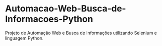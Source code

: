 # Automacao-Web-Busca-de-Informacoes-Python
Projeto de Automação Web e Busca de Informações utilizando Selenium e linguagem Python.
